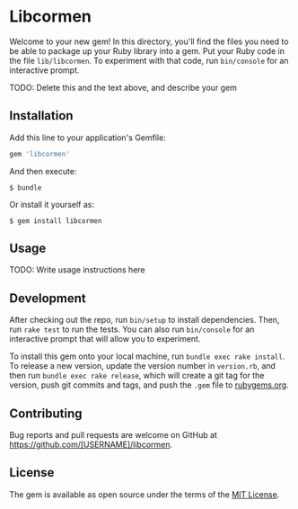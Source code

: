 # Libcormen

Welcome to your new gem! In this directory, you'll find the files you need to be able to package up your Ruby library into a gem. Put your Ruby code in the file `lib/libcormen`. To experiment with that code, run `bin/console` for an interactive prompt.

TODO: Delete this and the text above, and describe your gem

## Installation

Add this line to your application's Gemfile:

```ruby
gem 'libcormen'
```

And then execute:

    $ bundle

Or install it yourself as:

    $ gem install libcormen

## Usage

TODO: Write usage instructions here

## Development

After checking out the repo, run `bin/setup` to install dependencies. Then, run `rake test` to run the tests. You can also run `bin/console` for an interactive prompt that will allow you to experiment.

To install this gem onto your local machine, run `bundle exec rake install`. To release a new version, update the version number in `version.rb`, and then run `bundle exec rake release`, which will create a git tag for the version, push git commits and tags, and push the `.gem` file to [rubygems.org](https://rubygems.org).

## Contributing

Bug reports and pull requests are welcome on GitHub at https://github.com/[USERNAME]/libcormen.


## License

The gem is available as open source under the terms of the [MIT License](http://opensource.org/licenses/MIT).

